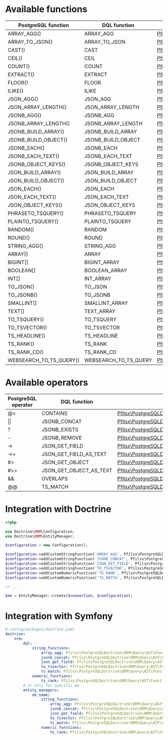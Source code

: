 # Available functions


| PostgreSQL function     | DQL function          | Implementation                                                                                                                |
|-------------------------|-----------------------|-------------------------------------------------------------------------------------------------------------------------------|
| ARRAY_AGG()             | ARRAY_AGG             | [Pfilsx\PostgreSQLDoctrine\ORM\Query\AST\Functions\ArrayAgg](../src/ORM/Query/AST/Functions/ArrayAgg.php)                     |
| ARRAY_TO_JSON()         | ARRAY_TO_JSON         | [Pfilsx\PostgreSQLDoctrine\ORM\Query\AST\Functions\ArrayToJson](../src/ORM/Query/AST/Functions/ArrayToJson.php)               |
| CAST()                  | CAST                  | [Pfilsx\PostgreSQLDoctrine\ORM\Query\AST\Functions\Cast](../src/ORM/Query/AST/Functions/Cast.php)                             |
| CEIL()                  | CEIL                  | [Pfilsx\PostgreSQLDoctrine\ORM\Query\AST\Functions\Ceil](../src/ORM/Query/AST/Functions/Ceil.php)                             |
| COUNT()                 | COUNT                 | [Pfilsx\PostgreSQLDoctrine\ORM\Query\AST\Functions\Count](../src/ORM/Query/AST/Functions/Count.php)                           |
| EXTRACT()               | EXTRACT               | [Pfilsx\PostgreSQLDoctrine\ORM\Query\AST\Functions\Extract](../src/ORM/Query/AST/Functions/Extract.php)                       |
| FLOOR()                 | FLOOR                 | [Pfilsx\PostgreSQLDoctrine\ORM\Query\AST\Functions\Floor](../src/ORM/Query/AST/Functions/Floor.php)                           |
| ILIKE()                 | ILIKE                 | [Pfilsx\PostgreSQLDoctrine\ORM\Query\AST\Functions\ILike](../src/ORM/Query/AST/Functions/ILike.php)                           |
| JSON_AGG()              | JSON_AGG              | [Pfilsx\PostgreSQLDoctrine\ORM\Query\AST\Functions\JsonAgg](../src/ORM/Query/AST/Functions/JsonAgg.php)                       |
| JSON_ARRAY_LENGTH()     | JSON_ARRAY_LENGTH     | [Pfilsx\PostgreSQLDoctrine\ORM\Query\AST\Functions\JsonArrayLength](../src/ORM/Query/AST/Functions/JsonArrayLength.php)       |
| JSONB_AGG()             | JSONB_AGG             | [Pfilsx\PostgreSQLDoctrine\ORM\Query\AST\Functions\JsonbAgg](../src/ORM/Query/AST/Functions/JsonbAgg.php)                     |
| JSONB_ARRAY_LENGTH()    | JSONB_ARRAY_LENGTH    | [Pfilsx\PostgreSQLDoctrine\ORM\Query\AST\Functions\JsonbArrayLength](../src/ORM/Query/AST/Functions/JsonbArrayLength.php)     |
| JSONB_BUILD_ARRAY()     | JSONB_BUILD_ARRAY     | [Pfilsx\PostgreSQLDoctrine\ORM\Query\AST\Functions\JsonbBuildArray](../src/ORM/Query/AST/Functions/JsonbBuildArray.php)       |
| JSONB_BUILD_OBJECT()    | JSONB_BUILD_OBJECT    | [Pfilsx\PostgreSQLDoctrine\ORM\Query\AST\Functions\JsonbBuildObject](../src/ORM/Query/AST/Functions/JsonbBuildObject.php)     |
| JSONB_EACH()            | JSONB_EACH            | [Pfilsx\PostgreSQLDoctrine\ORM\Query\AST\Functions\JsonbEach](../src/ORM/Query/AST/Functions/JsonbEach.php)                   |
| JSONB_EACH_TEXT()       | JSONB_EACH_TEXT       | [Pfilsx\PostgreSQLDoctrine\ORM\Query\AST\Functions\JsonbEachText](../src/ORM/Query/AST/Functions/JsonbEachText.php)           |
| JSONB_OBJECT_KEYS()     | JSONB_OBJECT_KEYS     | [Pfilsx\PostgreSQLDoctrine\ORM\Query\AST\Functions\JsonbObjectKeys](../src/ORM/Query/AST/Functions/JsonbObjectKeys.php)       |
| JSON_BUILD_ARRAY()      | JSON_BUILD_ARRAY      | [Pfilsx\PostgreSQLDoctrine\ORM\Query\AST\Functions\JsonBuildArray](../src/ORM/Query/AST/Functions/JsonBuildArray.php)         |
| JSON_BUILD_OBJECT()     | JSON_BUILD_OBJECT     | [Pfilsx\PostgreSQLDoctrine\ORM\Query\AST\Functions\JsonBuildObject](../src/ORM/Query/AST/Functions/JsonBuildObject.php)       |
| JSON_EACH()             | JSON_EACH             | [Pfilsx\PostgreSQLDoctrine\ORM\Query\AST\Functions\JsonEach](../src/ORM/Query/AST/Functions/JsonEach.php)                     |
| JSON_EACH_TEXT()        | JSON_EACH_TEXT        | [Pfilsx\PostgreSQLDoctrine\ORM\Query\AST\Functions\JsonEachText](../src/ORM/Query/AST/Functions/JsonEachText.php)             |
| JSON_OBJECT_KEYS()      | JSON_OBJECT_KEYS      | [Pfilsx\PostgreSQLDoctrine\ORM\Query\AST\Functions\JsonObjectKeys](../src/ORM/Query/AST/Functions/JsonObjectKeys.php)         |
| PHRASETO_TSQUERY()      | PHRASETO_TSQUERY      | [Pfilsx\PostgreSQLDoctrine\ORM\Query\AST\Functions\PhraseToTsQuery](../src/ORM/Query/AST/Functions/PhraseToTsQuery.php)       |
| PLAINTO_TSQUERY()       | PLAINTO_TSQUERY       | [Pfilsx\PostgreSQLDoctrine\ORM\Query\AST\Functions\PlainToTsQuery](../src/ORM/Query/AST/Functions/PlainToTsQuery.php)         |
| RANDOM()                | RANDOM                | [Pfilsx\PostgreSQLDoctrine\ORM\Query\AST\Functions\Random](../src/ORM/Query/AST/Functions/Random.php)                         |
| ROUND()                 | ROUND                 | [Pfilsx\PostgreSQLDoctrine\ORM\Query\AST\Functions\Round](../src/ORM/Query/AST/Functions/Round.php)                           |
| STRING_AGG()            | STRING_AGG            | [Pfilsx\PostgreSQLDoctrine\ORM\Query\AST\Functions\StringAgg](../src/ORM/Query/AST/Functions/StringAgg.php)                   |
| ARRAY[]                 | ARRAY                 | [Pfilsx\PostgreSQLDoctrine\ORM\Query\AST\Functions\ToArray](../src/ORM/Query/AST/Functions/ToArray.php)                       |
| BIGINT[]                | BIGINT_ARRAY          | [Pfilsx\PostgreSQLDoctrine\ORM\Query\AST\Functions\ToBigIntArray](../src/ORM/Query/AST/Functions/ToBigIntArray.php)           |
| BOOLEAN[]               | BOOLEAN_ARRAY         | [Pfilsx\PostgreSQLDoctrine\ORM\Query\AST\Functions\ToBooleanArray](../src/ORM/Query/AST/Functions/ToBooleanArray.php)         |
| INT[]                   | INT_ARRAY             | [Pfilsx\PostgreSQLDoctrine\ORM\Query\AST\Functions\ToIntArray](../src/ORM/Query/AST/Functions/ToIntArray.php)                 |
| TO_JSON()               | TO_JSON               | [Pfilsx\PostgreSQLDoctrine\ORM\Query\AST\Functions\ToJson](../src/ORM/Query/AST/Functions/ToJson.php)                         |
| TO_JSONB()              | TO_JSONB              | [Pfilsx\PostgreSQLDoctrine\ORM\Query\AST\Functions\ToJsonb](../src/ORM/Query/AST/Functions/ToJsonb.php)                       |
| SMALLINT[]              | SMALLINT_ARRAY        | [Pfilsx\PostgreSQLDoctrine\ORM\Query\AST\Functions\ToSmallIntArray](../src/ORM/Query/AST/Functions/ToSmallIntArray.php)       |
| TEXT[]                  | TEXT_ARRAY            | [Pfilsx\PostgreSQLDoctrine\ORM\Query\AST\Functions\ToTextArray](../src/ORM/Query/AST/Functions/ToTextArray.php)               |
| TO_TSQUERY()            | TO_TSQUERY            | [Pfilsx\PostgreSQLDoctrine\ORM\Query\AST\Functions\ToTsQuery](../src/ORM/Query/AST/Functions/ToTsQuery.php)                   |
| TO_TSVECTOR()           | TO_TSVECTOR           | [Pfilsx\PostgreSQLDoctrine\ORM\Query\AST\Functions\ToTsVector](../src/ORM/Query/AST/Functions/ToTsVector.php)                 |
| TS_HEADLINE()           | TS_HEADLINE           | [Pfilsx\PostgreSQLDoctrine\ORM\Query\AST\Functions\TsHeadline](../src/ORM/Query/AST/Functions/TsHeadline.php)                 |
| TS_RANK()               | TS_RANK               | [Pfilsx\PostgreSQLDoctrine\ORM\Query\AST\Functions\TsRank](../src/ORM/Query/AST/Functions/TsRank.php)                         |
| TS_RANK_CD()            | TS_RANK_CD            | [Pfilsx\PostgreSQLDoctrine\ORM\Query\AST\Functions\TsRankCd](../src/ORM/Query/AST/Functions/TsRankCd.php)                     |
| WEBSEARCH_TO_TS_QUERY() | WEBSEARCH_TO_TS_QUERY | [Pfilsx\PostgreSQLDoctrine\ORM\Query\AST\Functions\WebsearchToTsQuery](../src/ORM/Query/AST/Functions/WebsearchToTsQuery.php) |

# Available operators

| PostgreSQL operator | DQL function            | Implementation                                                                                                                  |
|---------------------|-------------------------|---------------------------------------------------------------------------------------------------------------------------------|
| @>                  | CONTAINS                | [Pfilsx\PostgreSQLDoctrine\ORM\Query\AST\Functions\Contains](../src/ORM/Query/AST/Functions/Contains.php)                       |
| &#124;&#124;        | JSONB_CONCAT            | [Pfilsx\PostgreSQLDoctrine\ORM\Query\AST\Functions\JsonbConcat](../src/ORM/Query/AST/Functions/JsonbConcat.php)                 |
| ?                   | JSONB_EXISTS            | [Pfilsx\PostgreSQLDoctrine\ORM\Query\AST\Functions\JsonbExists](../src/ORM/Query/AST/Functions/JsonbExists.php)                 |
| -                   | JSONB_REMOVE            | [Pfilsx\PostgreSQLDoctrine\ORM\Query\AST\Functions\JsonbRemove](../src/ORM/Query/AST/Functions/JsonbRemove.php)                 |
| ->                  | JSON_GET_FIELD          | [Pfilsx\PostgreSQLDoctrine\ORM\Query\AST\Functions\JsonGetField](../src/ORM/Query/AST/Functions/JsonGetField.php)               |
| ->>                 | JSON_GET_FIELD_AS_TEXT  | [Pfilsx\PostgreSQLDoctrine\ORM\Query\AST\Functions\JsonGetFieldAsText](../src/ORM/Query/AST/Functions/JsonGetFieldAsText.php)   |
| #>                  | JSON_GET_OBJECT         | [Pfilsx\PostgreSQLDoctrine\ORM\Query\AST\Functions\JsonGetObject](../src/ORM/Query/AST/Functions/JsonGetObject.php)             |
| #>>                 | JSON_GET_OBJECT_AS_TEXT | [Pfilsx\PostgreSQLDoctrine\ORM\Query\AST\Functions\JsonGetObjectAsText](../src/ORM/Query/AST/Functions/JsonGetObjectAsText.php) |
| &&                  | OVERLAPS                | [Pfilsx\PostgreSQLDoctrine\ORM\Query\AST\Functions\Overlaps](../src/ORM/Query/AST/Functions/Overlaps.php)                       |
| @@                  | TS_MATCH                | [Pfilsx\PostgreSQLDoctrine\ORM\Query\AST\Functions\TsMatch](../src/ORM/Query/AST/Functions/TsMatch.php)                         |

Integration with Doctrine
=========================

```php
<?php

use Doctrine\ORM\Configuration;
use Doctrine\ORM\EntityManager;

$configuration = new Configuration();

$configuration->addCustomStringFunction('ARRAY_AGG', Pfilsx\PostgreSQLDoctrine\ORM\Query\AST\Functions\ArrayAgg::class);
$configuration->addCustomStringFunction('JSONB_CONCAT', Pfilsx\PostgreSQLDoctrine\ORM\Query\AST\Functions\JsonbConcat::class);
$configuration->addCustomStringFunction('JSON_GET_FIELD', Pfilsx\PostgreSQLDoctrine\ORM\Query\AST\Functions\JsonGetField::class);
$configuration->addCustomStringFunction('TO_TSVECTOR', Pfilsx\PostgreSQLDoctrine\ORM\Query\AST\Functions\ToTsVector::class);
$configuration->addCustomNumericFunction('TS_RANK', Pfilsx\PostgreSQLDoctrine\ORM\Query\AST\Functions\TsRank::class);
$configuration->addCustomNumericFunction('TS_MATCH', Pfilsx\PostgreSQLDoctrine\ORM\Query\AST\Functions\TsMatch::class);

// ...

$em = EntityManager::create($connection, $configuration);
```

Integration with Symfony
=========================

```yaml
# config/packages/doctrine.yaml
doctrine:
    orm:
        dql:
            string_functions:
                array_agg: Pfilsx\PostgreSQLDoctrine\ORM\Query\AST\Functions\ArrayAgg
                jsonb_concat: Pfilsx\PostgreSQLDoctrine\ORM\Query\AST\Functions\JsonbConcat
                json_get_field: Pfilsx\PostgreSQLDoctrine\ORM\Query\AST\Functions\JsonGetField
                to_tsvector: Pfilsx\PostgreSQLDoctrine\ORM\Query\AST\Functions\ToTsVector
                ts_match: Pfilsx\PostgreSQLDoctrine\ORM\Query\AST\Functions\TsMatch
            numeric_functions:
                ts_rank: Pfilsx\PostgreSQLDoctrine\ORM\Query\AST\Functions\TsRank
        # or only for specific em
        entity_managers:
            em_name:
                string_functions:
                    array_agg: Pfilsx\PostgreSQLDoctrine\ORM\Query\AST\Functions\ArrayAgg
                    jsonb_concat: Pfilsx\PostgreSQLDoctrine\ORM\Query\AST\Functions\JsonbConcat
                    json_get_field: Pfilsx\PostgreSQLDoctrine\ORM\Query\AST\Functions\JsonGetField
                    to_tsvector: Pfilsx\PostgreSQLDoctrine\ORM\Query\AST\Functions\ToTsVector
                    ts_match: Pfilsx\PostgreSQLDoctrine\ORM\Query\AST\Functions\TsMatch
                numeric_functions:
                    ts_rank: Pfilsx\PostgreSQLDoctrine\ORM\Query\AST\Functions\TsRank
```